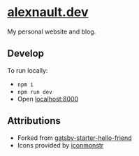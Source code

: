 # [alexnault.dev](https://alexnault.dev)

My personal website and blog.

## Develop

To run locally:

- `npm i`
- `npm run dev`
- Open [localhost:8000](https://localhost:8000)

## Attributions

- Forked from [gatsby-starter-hello-friend](https://github.com/panr/gatsby-starter-hello-friend)
- Icons provided by [iconmonstr](https://iconmonstr.com)

